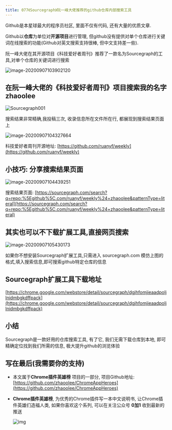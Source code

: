 ```yaml
---
title: 077《Sourcegraph》阮一峰大佬推荐的github仓库内部搜索工具
---
```


Github是本星球最大的程序员社区, 里面不仅有代码, 还有大量的优质文章.

Github以**仓库**为单位对**开源项目**进行管理, 但github没有提供对单个仓库进行关键词在线搜索的功能(Github对英文搜索支持很棒, 但中文支持差一些).

阮一峰大佬在其开源项目《科技爱好者周刊》推荐了一款名为Sourcegraph的工具,对单个仓库的关键词进行搜索

![image-20200907103902120](https://www.v2fy.com/asset/0i/ChromeAppHeroes/page/077-sourcegraph.assets/image-20200907103902120.png)



## 在阮一峰大佬的《科技爱好者周刊》项目搜索我的名字 zhaoolee



![Sourcegraph001](https://www.v2fy.com/asset/0i/ChromeAppHeroes/page/077-sourcegraph.assets/Sourcegraph001.gif)

搜索结果非常精确,我投稿三次, 收录信息所在文件所在行, 都展现到搜索结果页面上

![image-20200907104327664](https://www.v2fy.com/asset/0i/ChromeAppHeroes/page/077-sourcegraph.assets/image-20200907104327664.png)


科技爱好者周刊开源地址: [https://github.com/ruanyf/weekly](https://github.com/ruanyf/weekly)





## 小技巧: 分享搜索结果页面



![image-20200907104439251](https://www.v2fy.com/asset/0i/ChromeAppHeroes/page/077-sourcegraph.assets/image-20200907104439251.png)



搜索结果页面: [https://sourcegraph.com/search?q=repo:%5Egithub%5C.com/ruanyf/weekly%24+zhaoolee&patternType=literal](https://sourcegraph.com/search?q=repo:%5Egithub%5C.com/ruanyf/weekly%24+zhaoolee&patternType=literal)



## 其实也可以不下载扩展工具,直接网页搜索

![image-20200907105430173](https://www.v2fy.com/asset/0i/ChromeAppHeroes/page/077-sourcegraph.assets/image-20200907105430173.png)



如果你不想安装Sourcegraph扩展工具,只需进入 sourcegraph.com 模仿上图的格式,填入搜索信息,即可搜索github特定仓库的信息



## Sourcegraph扩展工具下载地址



[https://chrome.google.com/webstore/detail/sourcegraph/dgjhfomjieaadpoljlnidmbgkdffpack](https://chrome.google.com/webstore/detail/sourcegraph/dgjhfomjieaadpoljlnidmbgkdffpack)



## 小结



Sourcegraph是一款好用的仓库搜索工具, 有了它,  我们无需下载仓库到本地, 即可精确定位找到我们所需的信息,  极大提升github的浏览体验



## 写在最后(我需要你的支持)

- 本文属于**Chrome插件英雄榜** 项目的一部分, 项目Github地址: [https://github.com/zhaoolee/ChromeAppHeroes](https://github.com/zhaoolee/ChromeAppHeroes)

- **Chrome插件英雄榜**, 为优秀的Chrome插件写一本中文说明书, 让Chrome插件英雄们造福人类, 如果你喜欢这个系列, 可以在关注公众号 **0加1** 收到最新的推送

  ![img](https://www.v2fy.com/asset/0i/ChromeAppHeroes/page/072_one_note_web_clipper.assets/jikemiji.png)
